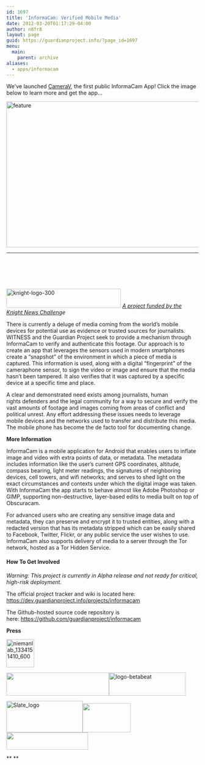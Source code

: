```yaml
---
id: 1697
title: 'InformaCam: Verified Mobile Media'
date: 2012-03-20T01:17:29-04:00
author: n8fr8
layout: page
guid: https://guardianproject.info/?page_id=1697
menu:
  main:
    parent: archive
aliases:
  - apps/informacam
---
```

We've launched [CameraV](https://guardianproject.info/apps/camerav), the first public InformaCam App! Click the image below to learn more and get the app...

[<img class="alignnone size-large wp-image-13035" src="https://guardianproject.info/wp-content/uploads/2015/07/feature-1024x500.png" alt="feature" width="780" height="381" srcset="https://guardianproject.info/wp-content/uploads/2015/07/feature.png 1024w, https://guardianproject.info/wp-content/uploads/2015/07/feature-300x146.png 300w" sizes="(max-width: 780px) 100vw, 780px" />](https://guardianproject.info/apps/camerav)

* * *

&nbsp;

&nbsp;

[  
<img class="alignnone size-full wp-image-3267" src="https://guardianproject.info/wp-content/uploads/2012/03/knight-logo-300.jpg" alt="knight-logo-300" width="300" height="50" />](https://www.knightfoundation.org/grants/20123674/) [_A project funded by the_](https://www.knightfoundation.org/grants/20123674/) _[Knight News Challen](https://guardianproject.info/2013/01/27/informacam-wins-knight-news-challenge/)ge_

There is currently a deluge of media coming from the world’s mobile devices for potential use as evidence or trusted sources for journalists. WITNESS and the Guardian Project seek to provide a mechanism through InformaCam to verify and authenticate this footage. Our approach is to create an app that leverages the sensors used in modern smartphones create a “snapshot” of the environment in which a piece of media is captured. This information is used, along with a digital “fingerprint” of the cameraphone sensor, to sign the video or image and ensure that the media hasn’t been tampered. It also verifies that it was captured by a specific device at a specific time and place.

A clear and demonstrated need exists among journalists, human rights defenders and the legal community for a way to secure and verify the vast amounts of footage and images coming from areas of conflict and political unrest. Any effort addressing these issues needs to leverage mobile devices and the networks used to transfer and distribute this media. The mobile phone has become the de facto tool for documenting change.

**More Information**

InformaCam is a mobile application for Android that enables users to inflate image and video with extra points of data, or metadata. The metadata includes information like the user’s current GPS coordinates, altitude, compass bearing, light meter readings, the signatures of neighboring devices, cell towers, and wifi networks; and serves to shed light on the exact circumstances and contexts under which the digital image was taken. With InformaCam the app starts to behave almost like Adobe Photoshop or GIMP, supporting non-destructive, layer-based edits to media built on top of Obscuracam.

For advanced users who are creating any sensitive image data and metadata, they can preserve and encrypt it to trusted entities, along with a redacted version that has its metadata stripped which can be easily shared to Facebook, Twitter, Flickr, or any public service the user wishes to use. InformaCam also supports delivery of media to a server through the Tor network, hosted as a Tor Hidden Service.

#### How To Get Involved

_Warning: This project is currently in Alpha release and not ready for critical, high-risk deployment._

The official project tracker and wiki is located here: <https://dev.guardianproject.info/projects/informacam>

The Github-hosted source code repository is here: <https://github.com/guardianproject/informacam>

**Press**

[<img class=" wp-image-3274 alignleft" src="https://guardianproject.info/wp-content/uploads/2012/03/niemanlab_1334151410_600-150x150.jpeg" alt="niemanlab_1334151410_600" width="73" height="73" srcset="https://guardianproject.info/wp-content/uploads/2012/03/niemanlab_1334151410_600-150x150.jpeg 150w, https://guardianproject.info/wp-content/uploads/2012/03/niemanlab_1334151410_600-300x300.jpeg 300w, https://guardianproject.info/wp-content/uploads/2012/03/niemanlab_1334151410_600.jpeg 383w" sizes="(max-width: 73px) 100vw, 73px" />](http://www.niemanlab.org/2013/01/is-it-real-witness-builds-an-app-to-verify-user-submitted-content/)

[<img class="alignnone" src="https://upload.wikimedia.org/wikipedia/bar/3/3e/Logo-der_spiegel.svg" alt="" width="269" height="60" />](http://www.spiegel.de/netzwelt/apps/informacam-app-soll-verifizierung-von-fotos-und-videos-erleichtern-a-880519.html)[<img class="alignleft size-medium wp-image-3272" src="https://guardianproject.info/wp-content/uploads/2012/03/logo-betabeat-300x90.png" alt="logo-betabeat" width="201" height="60" srcset="https://guardianproject.info/wp-content/uploads/2012/03/logo-betabeat-300x90.png 300w, https://guardianproject.info/wp-content/uploads/2012/03/logo-betabeat.png 333w" sizes="(max-width: 201px) 100vw, 201px" />](http://betabeat.com/2013/01/wikimedia-new-york-organizations-share-in-knight-foundation-mobile-contest-riches/)

[<img class="alignleft size-medium wp-image-3271" src="https://guardianproject.info/wp-content/uploads/2012/03/Slate_logo-300x123.png" alt="Slate_logo" width="200" height="82" srcset="https://guardianproject.info/wp-content/uploads/2012/03/Slate_logo-300x123.png 300w, https://guardianproject.info/wp-content/uploads/2012/03/Slate_logo.png 325w" sizes="(max-width: 200px) 100vw, 200px" />](http://www.slate.com/blogs/future_tense/2013/01/22/knight_news_challenge_media_s_winning_apps.html)[<img class="alignnone" src="https://www.worldphoto.org/_assets/images/WPO_Logo_-BLACK_MASTER(63).jpg" alt="" width="126" height="76" />](http://www.worldphoto.org/news-and-events/wpo-news/informacam-the-latest-in-citizen-photojournalism/)[<img class="alignnone" src="https://www.csg-pr.com/wp-content/uploads/BusinessWeek-Logo.jpg" alt="" width="214" height="45" />](http://www.businessweek.com/articles/2013-01-29/for-activists-and-manti-teo-new-protection-against-internet-fakes#r=blg-s)

** **

&nbsp;

&nbsp;

&nbsp;

&nbsp;

&nbsp;

&nbsp;

&nbsp;

&nbsp;

&nbsp;

&nbsp;